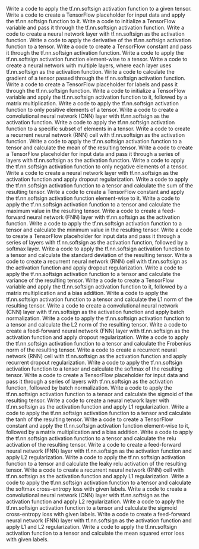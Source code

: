Write a code to apply the tf.nn.softsign activation function to a given tensor.
Write a code to create a TensorFlow placeholder for input data and apply the tf.nn.softsign function to it.
Write a code to initialize a TensorFlow variable and pass it through the tf.nn.softsign activation function.
Write a code to create a neural network layer with tf.nn.softsign as the activation function.
Write a code to apply the derivative of the tf.nn.softsign activation function to a tensor.
Write a code to create a TensorFlow constant and pass it through the tf.nn.softsign activation function.
Write a code to apply the tf.nn.softsign activation function element-wise to a tensor.
Write a code to create a neural network with multiple layers, where each layer uses tf.nn.softsign as the activation function.
Write a code to calculate the gradient of a tensor passed through the tf.nn.softsign activation function.
Write a code to create a TensorFlow placeholder for labels and pass it through the tf.nn.softsign function.
Write a code to initialize a TensorFlow variable and apply the tf.nn.softsign activation function to it, followed by a matrix multiplication.
Write a code to apply the tf.nn.softsign activation function to only positive elements of a tensor.
Write a code to create a convolutional neural network (CNN) layer with tf.nn.softsign as the activation function.
Write a code to apply the tf.nn.softsign activation function to a specific subset of elements in a tensor.
Write a code to create a recurrent neural network (RNN) cell with tf.nn.softsign as the activation function.
Write a code to apply the tf.nn.softsign activation function to a tensor and calculate the mean of the resulting tensor.
Write a code to create a TensorFlow placeholder for input data and pass it through a series of layers with tf.nn.softsign as the activation function.
Write a code to apply the tf.nn.softsign activation function to only negative elements of a tensor.
Write a code to create a neural network layer with tf.nn.softsign as the activation function and apply dropout regularization.
Write a code to apply the tf.nn.softsign activation function to a tensor and calculate the sum of the resulting tensor.
Write a code to create a TensorFlow constant and apply the tf.nn.softsign activation function element-wise to it.
Write a code to apply the tf.nn.softsign activation function to a tensor and calculate the maximum value in the resulting tensor.
Write a code to create a feed-forward neural network (FNN) layer with tf.nn.softsign as the activation function.
Write a code to apply the tf.nn.softsign activation function to a tensor and calculate the minimum value in the resulting tensor.
Write a code to create a TensorFlow placeholder for input data and pass it through a series of layers with tf.nn.softsign as the activation function, followed by a softmax layer.
Write a code to apply the tf.nn.softsign activation function to a tensor and calculate the standard deviation of the resulting tensor.
Write a code to create a recurrent neural network (RNN) cell with tf.nn.softsign as the activation function and apply dropout regularization.
Write a code to apply the tf.nn.softsign activation function to a tensor and calculate the variance of the resulting tensor.
Write a code to create a TensorFlow variable and apply the tf.nn.softsign activation function to it, followed by a matrix multiplication and a bias addition.
Write a code to apply the tf.nn.softsign activation function to a tensor and calculate the L1 norm of the resulting tensor.
Write a code to create a convolutional neural network (CNN) layer with tf.nn.softsign as the activation function and apply batch normalization.
Write a code to apply the tf.nn.softsign activation function to a tensor and calculate the L2 norm of the resulting tensor.
Write a code to create a feed-forward neural network (FNN) layer with tf.nn.softsign as the activation function and apply dropout regularization.
Write a code to apply the tf.nn.softsign activation function to a tensor and calculate the Frobenius norm of the resulting tensor.
Write a code to create a recurrent neural network (RNN) cell with tf.nn.softsign as the activation function and apply recurrent dropout regularization.
Write a code to apply the tf.nn.softsign activation function to a tensor and calculate the softmax of the resulting tensor.
Write a code to create a TensorFlow placeholder for input data and pass it through a series of layers with tf.nn.softsign as the activation function, followed by batch normalization.
Write a code to apply the tf.nn.softsign activation function to a tensor and calculate the sigmoid of the resulting tensor.
Write a code to create a neural network layer with tf.nn.softsign as the activation function and apply L1 regularization.
Write a code to apply the tf.nn.softsign activation function to a tensor and calculate the tanh of the resulting tensor.
Write a code to create a TensorFlow constant and apply the tf.nn.softsign activation function element-wise to it, followed by a matrix multiplication and a bias addition.
Write a code to apply the tf.nn.softsign activation function to a tensor and calculate the relu activation of the resulting tensor.
Write a code to create a feed-forward neural network (FNN) layer with tf.nn.softsign as the activation function and apply L2 regularization.
Write a code to apply the tf.nn.softsign activation function to a tensor and calculate the leaky relu activation of the resulting tensor.
Write a code to create a recurrent neural network (RNN) cell with tf.nn.softsign as the activation function and apply L1 regularization.
Write a code to apply the tf.nn.softsign activation function to a tensor and calculate the softmax cross-entropy loss with given labels.
Write a code to create a convolutional neural network (CNN) layer with tf.nn.softsign as the activation function and apply L2 regularization.
Write a code to apply the tf.nn.softsign activation function to a tensor and calculate the sigmoid cross-entropy loss with given labels.
Write a code to create a feed-forward neural network (FNN) layer with tf.nn.softsign as the activation function and apply L1 and L2 regularization.
Write a code to apply the tf.nn.softsign activation function to a tensor and calculate the mean squared error loss with given labels.